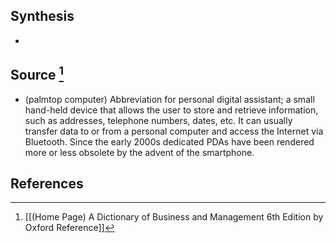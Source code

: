 ## Synthesis
- 
## Source [^1]
- (palmtop computer) Abbreviation for personal digital assistant; a small hand-held device that allows the user to store and retrieve information, such as addresses, telephone numbers, dates, etc. It can usually transfer data to or from a personal computer and access the Internet via Bluetooth. Since the early 2000s dedicated PDAs have been rendered more or less obsolete by the advent of the smartphone.
## References

[^1]: [[(Home Page) A Dictionary of Business and Management 6th Edition by Oxford Reference]]